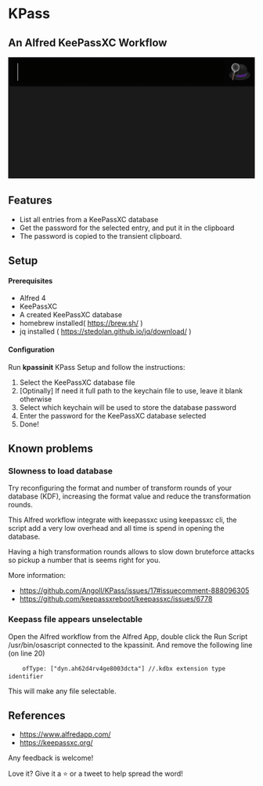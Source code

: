 # KPass

## An Alfred KeePassXC Workflow

![Screenshot](https://github.com/Angoll/KPass/blob/master/example.gif)

## Features

- List all entries from a KeePassXC database
- Get the password for the selected entry, and put it in the clipboard
- The password is copied to the transient clipboard. 


## Setup

#### Prerequisites
 - Alfred 4
 - KeePassXC
 - A created KeePassXC database
 - homebrew installed( https://brew.sh/ )
 - jq installed  ( https://stedolan.github.io/jq/download/ )

#### Configuration

Run **kpassinit** KPass Setup and follow the instructions:

1. Select the KeePassXC database file
2. [Optinally] If need it full path to the keychain file to use, leave it blank otherwise
3. Select which keychain will be used to store the database password
4. Enter the password for the KeePassXC database selected
5. Done!


## Known problems

### Slowness to load database

Try reconfiguring the format and number of transform rounds of your database (KDF), increasing the format value and reduce the transformation rounds.

This Alfred workflow integrate with keepassxc using keepassxc cli, the script add a very low overhead and all time is spend in opening the database.

Having a high transformation rounds allows to slow down bruteforce attacks so pickup a number that is seems right for you.

More information:
 - https://github.com/Angoll/KPass/issues/17#issuecomment-888096305
 - https://github.com/keepassxreboot/keepassxc/issues/6778

### Keepass file appears unselectable

Open the Alfred workflow from the Alfred App, double click the Run Script /usr/bin/osascript connected to the kpassinit. And remove the following line (on line 20)

```
    ofType: ["dyn.ah62d4rv4ge8003dcta"] //.kdbx extension type identifier
```

This will make any file selectable.


## References
- https://www.alfredapp.com/
- https://keepassxc.org/


Any feedback is welcome!

Love it? Give it a ⭐️ or a tweet to help spread the word!

